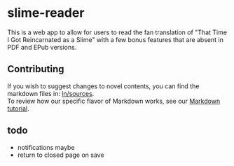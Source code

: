 # slime-reader
This is a web app to allow for users to read the fan translation of "That Time I Got Reincarnated as a Slime" with a few bonus features that are absent in PDF and EPub versions.

## Contributing
If you wish to suggest changes to novel contents, you can find the markdown files in: [ln/sources](ln/sources). \
To review how our specific flavor of Markdown works, see our [Markdown tutorial](https://tensurafan.github.io/Markdowntutorial).

## todo
- notifications maybe
- return to closed page on save
